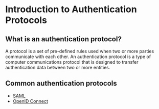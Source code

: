 # Introduction to Authentication Protocols

## What is an authentication protocol?

A protocol is a set of pre-defined rules used when two or more parties communicate with each other. An authentication protocol is a type of computer communications protocol that is designed to transfer authentication data between two or more entities.

## Common authentication protocols

- [SAML](../saml)
- [OpenID Connect](../oidc)

